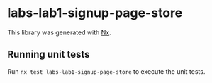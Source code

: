 # labs-lab1-signup-page-store

This library was generated with [Nx](https://nx.dev).

## Running unit tests

Run `nx test labs-lab1-signup-page-store` to execute the unit tests.
